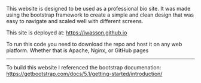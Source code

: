 This website is designed to be used as a professional bio site. It was
made using the bootstrap framework to create a simple and clean design
that was easy to navigate and scaled well with different screens.

This site is deployed at: 
    https://iwasson.github.io

To run this code you need to download the repo and host it on any web 
platform. Whether that is Apache, Nginx, or GitHub pages

---

To build this website I referenced the bootstrap documenation:
    https://getbootstrap.com/docs/5.1/getting-started/introduction/

